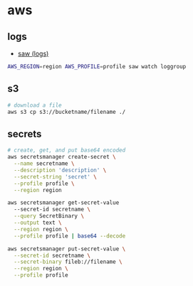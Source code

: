 # aws
## logs
* [saw (logs)](https://github.com/TylerBrock/saw)

```bash
AWS_REGION=region AWS_PROFILE=profile saw watch loggroup
```

## s3
```bash
# download a file
aws s3 cp s3://bucketname/filename ./
```

## secrets
```bash
# create, get, and put base64 encoded
aws secretsmanager create-secret \
  --name secretname \
  --description 'description' \
  --secret-string 'secret' \
  --profile profile \
  --region region

aws secretsmanager get-secret-value
  --secret-id secretname \
  --query SecretBinary \
  --output text \
  --region region \
  --profile profile | base64 --decode

aws secretsmanager put-secret-value \
  --secret-id secretname \
  --secret-binary fileb://filename \
  --region region \
  --profile profile
```